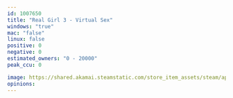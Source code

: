 ```yaml
---
id: 1007650
title: "Real Girl 3 - Virtual Sex"
windows: "true"
mac: "false"
linux: false
positive: 0
negative: 0
estimated_owners: "0 - 20000"
peak_ccu: 0

image: https://shared.akamai.steamstatic.com/store_item_assets/steam/apps/1007650/header.jpg?t=1732569707
opinions:
---
```

